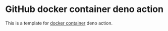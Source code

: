 # GitHub docker container deno action

This is a template for [docker container](https://docs.github.com/en/actions/creating-actions/about-custom-actions) deno action.

